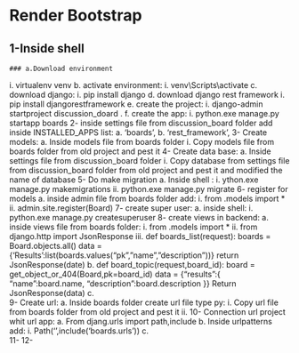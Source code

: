 # Render Bootstrap
## 1-Inside shell
	### a.Download environment
i.	virtualenv venv
b.	activate environment:
i.	venv\Scripts\activate
c.	download django:
i.	pip install django
d.	download django rest framework
i.	pip install djangorestframework
e.	create the project:
i.	django-admin startproject discussion_doard .
f.	create the app:
i.	python.exe manage.py startapp boards
2-	inside settings file from discussion_board folder add inside INSTALLED_APPS list:
a.	‘boards’,
b.	‘rest_framework’,
3-	Create models:
a.	Inside models file from boards folder 
i.	Copy models file from boards folder from old project and pest it
4-	Create data base:
a.	Inside settings file from discussion_board folder 
i.	Copy database from settings file from discussion_board folder from old project and pest it and modified the name of database
5-	Do make migration
a.	Inside shell :
i.	ython.exe manage.py makemigrations
ii.	python.exe manage.py migrate
6-	register for models
a.	inside admin file from boards folder add:
i.	from .models import *
ii.	admin.site.register(Board)
7-	create super user:
a.	inside shell:
i.	python.exe manage.py createsuperuser
8-	create views in backend:
a.	inside views file from boards folder:
i.	from .models import *
ii.	from django.http import JsonResponse
iii.	def boards_list(request):
boards = Board.objects.all()
data = {‘Results’:list(boards.values(“pk”,”name”,”description”))}
return JsonResponse(date)
b.	def board_topic(request,board_id):
board = get_object_or_404(Board,pk=board_id)
data = {“results”:{
	“name”:board.name,
	“description”:board.description
	}}
Return JsonResponse(data)
c.	
9-	Create url:
a.	Inside boards folder create url file type py:
i.	Copy url file from boards folder from old project and pest it
ii.	
10-	Connection url project whit url app:
a.	From djang.urls import path,include
b.	Inside urlpatterns add:
i.	Path(‘’,include(‘boards.urls’))
c.	
11-	
12-	
